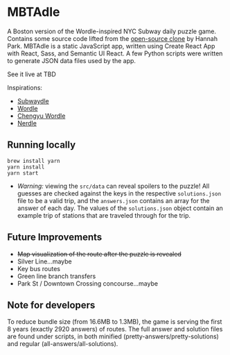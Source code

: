 # MBTAdle

A Boston version of the Wordle-inspired NYC Subway daily puzzle game. Contains some source code lifted from the [open-source clone](https://github.com/cwackerfuss/word-guessing-game) by Hannah Park. MBTAdle is a static JavaScript app, written using Create React App with React, Sass, and Semantic UI React. A few Python scripts were written to generate JSON data files used by the app.

See it live at TBD

Inspirations:
* [Subwaydle](https://www.subwaydle.com/)
* [Wordle](https://www.powerlanguage.co.uk/wordle/)
* [Chengyu Wordle](https://cheeaun.github.io/chengyu-wordle/)
* [Nerdle](https://nerdlegame.com/)

## Running locally

`````
brew install yarn
yarn install
yarn start
`````

* *Warning:* viewing the `src/data` can reveal spoilers to the puzzle! All guesses are checked against the keys in the respective `solutions.json` file to be a valid trip, and the `answers.json` contains an array for the answer of each day. The values of the `solutions.json` object contain an example trip of stations that are traveled through for the trip.

## Future Improvements

* ~~Map visualization of the route after the puzzle is revealed~~
* Silver Line...maybe 
* Key bus routes
* Green line branch transfers  
* Park St / Downtown Crossing concourse...maybe


## Note for developers

To reduce bundle size (from 16.6MB to 1.3MB), the game is serving the first 8 years (exactly 2920 answers) of routes. The full answer and solution files are found under scripts, in both minified (pretty-answers/pretty-solutions) and regular (all-answers/all-solutions).